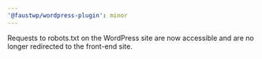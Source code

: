 ```yaml
---
'@faustwp/wordpress-plugin': minor
---
```


Requests to robots.txt on the WordPress site are now accessible and are no longer redirected to the front-end site.
